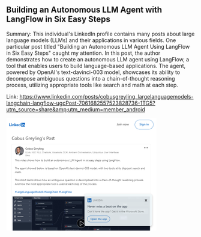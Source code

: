 ## Building an Autonomous LLM Agent with LangFlow in Six Easy Steps
Summary: This individual's LinkedIn profile contains many posts about large language models (LLMs) and their applications in various fields. One particular post titled "Building an Autonomous LLM Agent Using LangFlow in Six Easy Steps" caught my attention. In this post, the author demonstrates how to create an autonomous LLM agent using LangFlow, a tool that enables users to build language-based applications. The agent, powered by OpenAI's text-davinci-003 model, showcases its ability to decompose ambiguous questions into a chain-of-thought reasoning process, utilizing appropriate tools like search and math at each step.

Link: https://www.linkedin.com/posts/cobusgreyling_largelanguagemodels-langchain-langflow-ugcPost-7061682557523828736-1TG5?utm_source=share&amp;utm_medium=member_android

<img src="/img/f79e20f7-ec09-40da-80db-90325ea67c54.png" width="400" />
<br/><br/>
